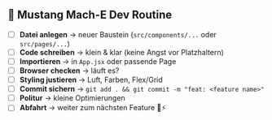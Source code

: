 ## 🐎 Mustang Mach-E Dev Routine

- [ ] **Datei anlegen** → neuer Baustein (`src/components/...` oder `src/pages/...`)
- [ ] **Code schreiben** → klein & klar (keine Angst vor Platzhaltern)
- [ ] **Importieren** → in `App.jsx` oder passende Page
- [ ] **Browser checken** → läuft es?
- [ ] **Styling justieren** → Luft, Farben, Flex/Grid
- [ ] **Commit sichern** → `git add . && git commit -m "feat: <feature name>"`
- [ ] **Politur** → kleine Optimierungen
- [ ] **Abfahrt** → weiter zum nächsten Feature 🚗⚡
